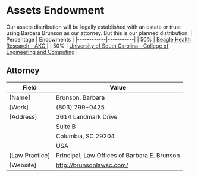 # Assets Endowment
Our assets distribution will be legally established with an estate or trust using Barbara Brunson as our attorney. But this is our planned distribution. 
| Percentage | Endowments |
|------------|-----------|
| 50% | [Beagle Health Research - AKC ](https://www.akcchf.org/) |
| 50% | [University of South Carolina - College of Engineering and Computing](https://sc.planmygift.org/wills-and-living-trusts) |

## Attorney 
| Field | Value |
|-------|-------|
| [Name] | Brunson, Barbara |
| [Work] | (803) 799-0425 |
| [Address] | 3614 Landmark Drive<br> |
||Suite B <br>|
|| Columbia, SC 29204<br> |
|| USA |<br>
| [Law Practice] | Principal, Law Offices of Barbara E. Brunson
| [Website] | http://brunsonlawsc.com/|
